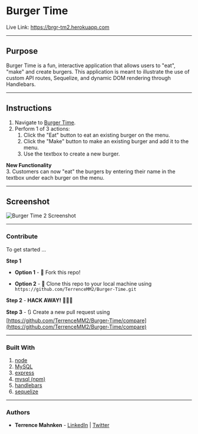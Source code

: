 # Burger Time
Live Link: https://brgr-tm2.herokuapp.com

- - -

## Purpose  
Burger Time is a fun, interactive application that allows users to "eat", "make" and create burgers. This application is meant to illustrate the use of custom API routes, Sequelize, and dynamic DOM rendering through Handlebars.

- - - 

## Instructions  

1. Navigate to [Burger Time](https://brgr-tm2.herokuapp.com).  
2. Perform 1 of 3 actions:
   1. Click the "Eat" button to eat an existing burger on the menu.
   2. Click the "Make" button to make an existing burger and add it to the menu.
   3. Use the textbox to create a new burger. 

**New Functionality**  
3. Customers can now "eat" the burgers by entering their name in the textbox under each burger on the menu.

- - - 

## Screenshot
![Burger Time 2 Screenshot](../media/burger-time-screenshot.png?raw=true)

- - - 

### Contribute  

To get started ...

**Step 1**

- **Option 1** - 🍴 Fork this repo!

- **Option 2** - 👯 Clone this repo to your local machine using `https://github.com/TerrenceMM2/Burger-Time.git`

**Step 2** - **HACK AWAY!** 🔨🔨🔨

**Step 3** - 🔃 Create a new pull request using [https://github.com/TerrenceMM2/Burger-Time/compare](https://github.com/TerrenceMM2/Burger-Time/compare)

- - -

### Built With
1. [node](https://nodejs.org/en/)
2. [MySQL](https://www.mysql.com/)
3. [express](https://www.npmjs.com/package/express)
4. [mysql (npm)](https://www.npmjs.com/package/mysql)
5. [handlebars](https://www.npmjs.com/package/express-handlebars)
6. [sequelize](https://www.npmjs.com/package/sequelize)

- - -

### Authors
* **Terrence Mahnken** - [LinkedIn](https://www.linkedin.com/in/terrencemahnken/) | [Twitter](https://twitter.com/TerrenceMahnken)
